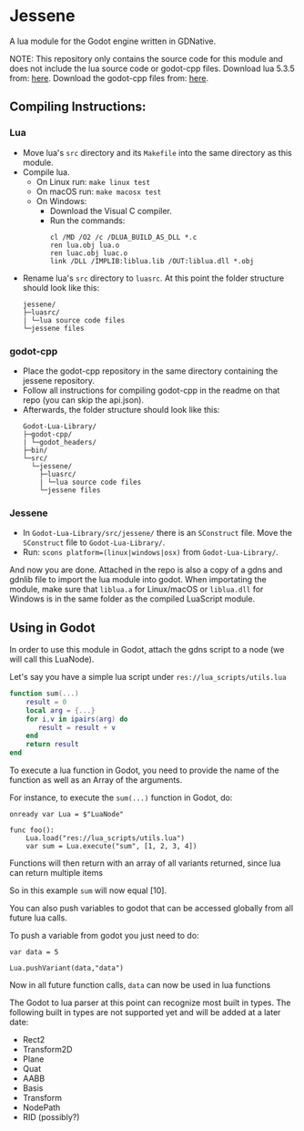 # Jessene
A lua module for the Godot engine written in GDNative.

NOTE: This repository only contains the source code for this module and does not include the lua source code or godot-cpp files.
Download lua 5.3.5 from: [here](https://www.lua.org/ftp/).
Download the godot-cpp files from: [here](https://github.com/GodotNativeTools/godot-cpp).

## Compiling Instructions:
### Lua
* Move lua's `src` directory and its `Makefile` into the same directory as this module.
* Compile lua.
    * On Linux run: `make linux test`
    * On macOS run: `make macosx test`
    * On Windows:
        * Download the Visual C compiler.
        * Run the commands:
            ```
            cl /MD /O2 /c /DLUA_BUILD_AS_DLL *.c
            ren lua.obj lua.o
            ren luac.obj luac.o
            link /DLL /IMPLIB:liblua.lib /OUT:liblua.dll *.obj 
            ```
* Rename lua's `src` directory to `luasrc`.  At this point the folder structure should look like this:
    ```
    jessene/
    ├─luasrc/
    | └─lua source code files
    └─jessene files
    ```
### godot-cpp
* Place the godot-cpp repository in the same directory containing the jessene repository.
* Follow all instructions for compiling godot-cpp in the readme on that repo (you can skip the api.json).
* Afterwards, the folder structure should look like this:
    ```
    Godot-Lua-Library/
    ├─godot-cpp/
    | └─godot_headers/
    ├─bin/
    └─src/
      └─jessene/
        ├─luasrc/
        | └─lua source code files
        └─jessene files
    ```
### Jessene
* In `Godot-Lua-Library/src/jessene/` there is an `SConstruct` file.  Move the `SConstruct` file to `Godot-Lua-Library/`.
* Run: `scons platform=(linux|windows|osx)` from `Godot-Lua-Library/`.

And now you are done. Attached in the repo is also a copy of a gdns and gdnlib file to import the lua module into godot. 
When importating the module, make sure that `liblua.a` for Linux/macOS or `liblua.dll` for Windows is in the same folder as the compiled LuaScript module.

## Using in Godot
In order to use this module in Godot, attach the gdns script to a node (we will call this LuaNode).

Let's say you have a simple lua script under `res://lua_scripts/utils.lua`
```lua
function sum(...)
    result = 0
    local arg = {...}
    for i,v in ipairs(arg) do
       result = result + v
    end
    return result
end
```
To execute a lua function in Godot, you need to provide the name of the function as well as an Array of the arguments.

For instance, to execute the `sum(...)` function in Godot, do:
```
onready var Lua = $"LuaNode"

func foo():
    Lua.load("res://lua_scripts/utils.lua")
    var sum = Lua.execute("sum", [1, 2, 3, 4])
```
Functions will then return with an array of all variants returned, since lua can return multiple items

So in this example `sum` will now equal [10].

You can also push variables to godot that can be accessed globally from all future lua calls.

To push a variable from godot you just need to do:
```
var data = 5

Lua.pushVariant(data,"data")
```
Now in all future function calls, `data` can now be used in lua functions

The Godot to lua parser at this point can recognize most built in types. The following built in types are not supported yet and will be added at a later date:
   * Rect2
   * Transform2D
   * Plane
   * Quat
   * AABB
   * Basis
   * Transform
   * NodePath
   * RID (possibly?)
   
